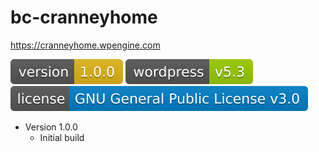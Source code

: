 # bc-cranneyhome
https://cranneyhome.wpengine.com

![Version](assets/version.svg)
![Wordpress](assets/wordpress.svg)
![License](assets/license.svg)

  * Version 1.0.0
    * Initial build